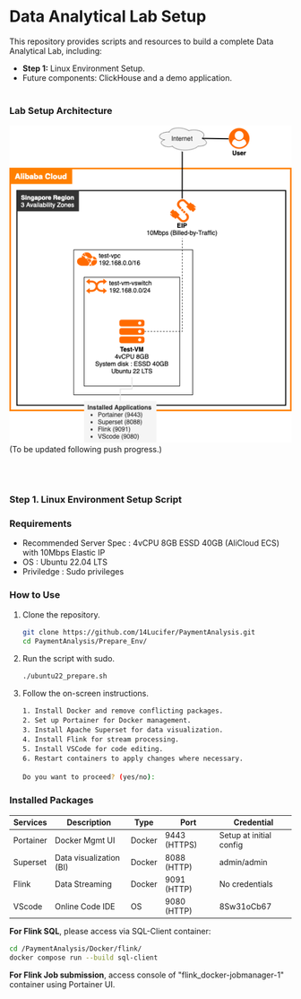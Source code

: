 # Data Analytical Lab Setup

This repository provides scripts and resources to build a complete Data Analytical Lab, including:
- **Step 1:** Linux Environment Setup.
- Future components: ClickHouse and a demo application.
<br></br>

### Lab Setup Architecture
![Diagram](diagram/DataAnalysisLab_design.png)  
(To be updated following push progress.)

<br> </br>
### Step 1. Linux Environment Setup Script


### Requirements
- Recommended Server Spec : 4vCPU 8GB ESSD 40GB (AliCloud ECS) with 10Mbps Elastic IP 
- OS : Ubuntu 22.04 LTS
- Priviledge : Sudo privileges


### How to Use
1. Clone the repository.
   ``` bash
   git clone https://github.com/14Lucifer/PaymentAnalysis.git
   cd PaymentAnalysis/Prepare_Env/
   ```

2. Run the script with sudo.
   ``` bash
   ./ubuntu22_prepare.sh
   ```

3. Follow the on-screen instructions.
   ``` bash
   1. Install Docker and remove conflicting packages.
   2. Set up Portainer for Docker management.
   3. Install Apache Superset for data visualization.
   4. Install Flink for stream processing.
   5. Install VSCode for code editing.
   6. Restart containers to apply changes where necessary.
    
   Do you want to proceed? (yes/no): 
   
   ```


### Installed Packages
| Services   | Description		| Type   | Port          | Credential                  |
|------------| ------------------------ |--------|---------------|-----------------------------|
| Portainer  | Docker Mgmt UI		| Docker | 9443 (HTTPS)  | Setup at initial config     |
| Superset   | Data visualization (BI)	| Docker | 8088 (HTTP)   | admin/admin                 |
| Flink      | Data Streaming		| Docker | 9091 (HTTP)   | No credentials              |
| VScode     | Online Code IDE		| OS     | 9080 (HTTP)   | 8Sw31oCb67                  |


**For Flink SQL**, please access via SQL-Client container:

```bash
cd /PaymentAnalysis/Docker/flink/
docker compose run --build sql-client
```

**For Flink Job submission**, access console of "flink_docker-jobmanager-1" container using Portainer UI.
